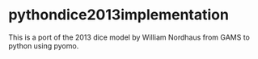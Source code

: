 # pythondice2013implementation
This is a port of the 2013 dice model by William Nordhaus from GAMS to python using pyomo.  
